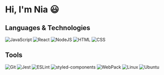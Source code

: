 # Hi, I'm Nia :smiley:
<!---
Eve profile is a ✨ special ✨ repository because its `README.md` (this file) appears on your GitHub profile.
You can click the Preview link to take a look at your changes.
--->
## Languages & Technologies
![JavaScript](https://img.shields.io/badge/-JavaScript-000?style=flat&logoColor=white&logo=javascript&color=404254)
![React](https://img.shields.io/badge/-React-000?style=flat&logoColor=white&logo=React&color=404254)
![NodeJS](https://img.shields.io/badge/-Node.js-000?style=flat&logoColor=white&logo=React&color=404254)
![HTML](https://img.shields.io/badge/-HTML-000?style=flat&logo=html5&logoColor=white&color=404254)
![CSS](https://img.shields.io/badge/-CSS-000?style=flat&logo=css3&logoColor=white&color=404254)

## Tools
![Git](https://img.shields.io/badge/-Git-000?style=flat&logo=git&logoColor=white&color=404254)
![Jest](https://img.shields.io/badge/-Jest-000?style=flat&logo=git&logoColor=white&color=404254)
![ESLint](https://img.shields.io/badge/-ESLint-000?style=flat&logo=git&logoColor=white&color=404254)
![styled-components](https://img.shields.io/badge/-styled--components-000?style=flat&logoColor=white&logo=styled-components&color=404254)
![WebPack](https://img.shields.io/badge/-Webpack-000?style=flat&logoColor=white&logo=Webpack&color=404254)
![Linux](https://img.shields.io/badge/-Linux-000?style=flat&logo=css3&logoColor=white&color=404254)
![Ubuntu](https://img.shields.io/badge/-Ubuntu-000?style=flat&logo=css3&logoColor=white&color=404254)
<!--
## Status
[![Zeyi's GitHub stats](https://github-readme-stats.vercel.app/api?username=Eveieve&rank_icon=github)](https://github.com/Eveieve/github-readme-stats)
--->
